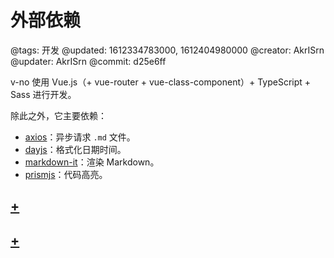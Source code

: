 # 外部依赖

@tags: 开发
@updated: 1612334783000, 1612404980000
@creator: AkrISrn
@updater: AkrISrn
@commit: d25e6ff

v-no 使用 Vue.js（+ vue-router + vue-class-component）+ TypeScript + Sass 进行开发。

除此之外，它主要依赖：

- [axios](https://github.com/axios/axios)：异步请求 `.md` 文件。
- [dayjs](https://github.com/iamkun/dayjs)：格式化日期时间。
- [markdown-it](https://github.com/markdown-it/markdown-it)：渲染 Markdown。
- [prismjs](https://github.com/PrismJS/prism)：代码高亮。

## [+](/zh/docs/markdown-it.md)

## [+](/zh/docs/prismjs.md)
